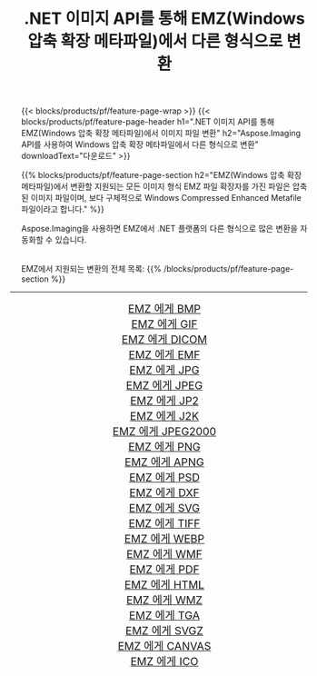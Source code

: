 ﻿---
title: .NET 이미지 API를 통해 EMZ(Windows 압축 확장 메타파일)에서 다른 형식으로 변환 
weight: 3920
url: /ko/net/conversion/from/emz/ 
lang: ko
langdirlevel: 2
locales: zh-hans,ja,it,ru,de,es,fr,nl,id,lt,pl,pt,vi,tr,ko,zh-hant,ar,hi,th,sv,cs,uk,he
description: Aspose.Imaging을 사용하면 EMZ(Windows 압축 확장 메타파일) 에서 다른 형식으로 쉽게 변환할 수 있습니다.
---

{{< blocks/products/pf/feature-page-wrap >}}
{{< blocks/products/pf/feature-page-header h1=".NET 이미지 API를 통해 EMZ(Windows 압축 확장 메타파일)에서 이미지 파일 변환" h2="Aspose.Imaging API를 사용하여 Windows 압축 확장 메타파일에서 다른 형식으로 변환" downloadText="다운로드" >}}


{{% blocks/products/pf/feature-page-section  h2="EMZ(Windows 압축 확장 메타파일)에서 변환할 지원되는 모든 이미지 형식 EMZ 파일 확장자를 가진 파일은 압축된 이미지 파일이며, 보다 구체적으로 Windows Compressed Enhanced Metafile 파일이라고 합니다." %}}
<p align=justify>Aspose.Imaging을 사용하면 EMZ에서 .NET 플랫폼의 다른 형식으로 많은 변환을 자동화할 수 있습니다.</p>
<br/>
EMZ에서 지원되는 변환의 전체 목록:
{{% /blocks/products/pf/feature-page-section %}}
<div class="container-fluid productfamilypage bg-gray">
    <div class="convertypes bg-gray agp-content section">
        <div class="container">
		<hr style="margin-left:-20px;"/>
		<div class="row other-converters" style="gap: 10px;font-size: 19px;text-align:center;">
		    <div class='col-md-2 other-converter remove-lp remove-rp'><a href="/imaging/ko/net/conversion/emz-to-bmp/" style="padding:15px;">EMZ 에게 BMP</a></div><div class='col-md-2 other-converter remove-lp remove-rp'><a href="/imaging/ko/net/conversion/emz-to-gif/" style="padding:15px;">EMZ 에게 GIF</a></div><div class='col-md-2 other-converter remove-lp remove-rp'><a href="/imaging/ko/net/conversion/emz-to-dicom/" style="padding:15px;">EMZ 에게 DICOM</a></div><div class='col-md-2 other-converter remove-lp remove-rp'><a href="/imaging/ko/net/conversion/emz-to-emf/" style="padding:15px;">EMZ 에게 EMF</a></div><div class='col-md-2 other-converter remove-lp remove-rp'><a href="/imaging/ko/net/conversion/emz-to-jpg/" style="padding:15px;">EMZ 에게 JPG</a></div><div class='col-md-2 other-converter remove-lp remove-rp'><a href="/imaging/ko/net/conversion/emz-to-jpeg/" style="padding:15px;">EMZ 에게 JPEG</a></div><div class='col-md-2 other-converter remove-lp remove-rp'><a href="/imaging/ko/net/conversion/emz-to-jp2/" style="padding:15px;">EMZ 에게 JP2</a></div><div class='col-md-2 other-converter remove-lp remove-rp'><a href="/imaging/ko/net/conversion/emz-to-j2k/" style="padding:15px;">EMZ 에게 J2K</a></div><div class='col-md-2 other-converter remove-lp remove-rp'><a href="/imaging/ko/net/conversion/emz-to-jpeg2000/" style="padding:15px;">EMZ 에게 JPEG2000</a></div><div class='col-md-2 other-converter remove-lp remove-rp'><a href="/imaging/ko/net/conversion/emz-to-png/" style="padding:15px;">EMZ 에게 PNG</a></div><div class='col-md-2 other-converter remove-lp remove-rp'><a href="/imaging/ko/net/conversion/emz-to-apng/" style="padding:15px;">EMZ 에게 APNG</a></div><div class='col-md-2 other-converter remove-lp remove-rp'><a href="/imaging/ko/net/conversion/emz-to-psd/" style="padding:15px;">EMZ 에게 PSD</a></div><div class='col-md-2 other-converter remove-lp remove-rp'><a href="/imaging/ko/net/conversion/emz-to-dxf/" style="padding:15px;">EMZ 에게 DXF</a></div><div class='col-md-2 other-converter remove-lp remove-rp'><a href="/imaging/ko/net/conversion/emz-to-svg/" style="padding:15px;">EMZ 에게 SVG</a></div><div class='col-md-2 other-converter remove-lp remove-rp'><a href="/imaging/ko/net/conversion/emz-to-tiff/" style="padding:15px;">EMZ 에게 TIFF</a></div><div class='col-md-2 other-converter remove-lp remove-rp'><a href="/imaging/ko/net/conversion/emz-to-webp/" style="padding:15px;">EMZ 에게 WEBP</a></div><div class='col-md-2 other-converter remove-lp remove-rp'><a href="/imaging/ko/net/conversion/emz-to-wmf/" style="padding:15px;">EMZ 에게 WMF</a></div><div class='col-md-2 other-converter remove-lp remove-rp'><a href="/imaging/ko/net/conversion/emz-to-pdf/" style="padding:15px;">EMZ 에게 PDF</a></div><div class='col-md-2 other-converter remove-lp remove-rp'><a href="/imaging/ko/net/conversion/emz-to-html/" style="padding:15px;">EMZ 에게 HTML</a></div><div class='col-md-2 other-converter remove-lp remove-rp'><a href="/imaging/ko/net/conversion/emz-to-wmz/" style="padding:15px;">EMZ 에게 WMZ</a></div><div class='col-md-2 other-converter remove-lp remove-rp'><a href="/imaging/ko/net/conversion/emz-to-tga/" style="padding:15px;">EMZ 에게 TGA</a></div><div class='col-md-2 other-converter remove-lp remove-rp'><a href="/imaging/ko/net/conversion/emz-to-svgz/" style="padding:15px;">EMZ 에게 SVGZ</a></div><div class='col-md-2 other-converter remove-lp remove-rp'><a href="/imaging/ko/net/conversion/emz-to-canvas/" style="padding:15px;">EMZ 에게 CANVAS</a></div><div class='col-md-2 other-converter remove-lp remove-rp'><a href="/imaging/ko/net/conversion/emz-to-ico/" style="padding:15px;">EMZ 에게 ICO</a></div>
                </div>
        </div>
    </div>
</div>
<br/>

